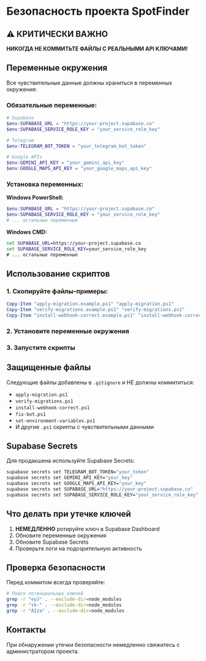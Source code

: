 # Безопасность проекта SpotFinder

## ⚠️ КРИТИЧЕСКИ ВАЖНО

**НИКОГДА НЕ КОММИТЬТЕ ФАЙЛЫ С РЕАЛЬНЫМИ API КЛЮЧАМИ!**

## Переменные окружения

Все чувствительные данные должны храниться в переменных окружения:

### Обязательные переменные:

```powershell
# Supabase
$env:SUPABASE_URL = "https://your-project.supabase.co"
$env:SUPABASE_SERVICE_ROLE_KEY = "your_service_role_key"

# Telegram
$env:TELEGRAM_BOT_TOKEN = "your_telegram_bot_token"

# Google APIs
$env:GEMINI_API_KEY = "your_gemini_api_key"
$env:GOOGLE_MAPS_API_KEY = "your_google_maps_api_key"
```

### Установка переменных:

**Windows PowerShell:**
```powershell
$env:SUPABASE_URL = "https://your-project.supabase.co"
$env:SUPABASE_SERVICE_ROLE_KEY = "your_service_role_key"
# ... остальные переменные
```

**Windows CMD:**
```cmd
set SUPABASE_URL=https://your-project.supabase.co
set SUPABASE_SERVICE_ROLE_KEY=your_service_role_key
# ... остальные переменные
```

## Использование скриптов

### 1. Скопируйте файлы-примеры:

```powershell
Copy-Item "apply-migration.example.ps1" "apply-migration.ps1"
Copy-Item "verify-migrations.example.ps1" "verify-migrations.ps1"
Copy-Item "install-webhook-correct.example.ps1" "install-webhook-correct.ps1"
```

### 2. Установите переменные окружения

### 3. Запустите скрипты

## Защищенные файлы

Следующие файлы добавлены в `.gitignore` и НЕ должны коммититься:

- `apply-migration.ps1`
- `verify-migrations.ps1`
- `install-webhook-correct.ps1`
- `fix-bot.ps1`
- `set-environment-variables.ps1`
- И другие `.ps1` скрипты с чувствительными данными

## Supabase Secrets

Для продакшена используйте Supabase Secrets:

```bash
supabase secrets set TELEGRAM_BOT_TOKEN="your_token"
supabase secrets set GEMINI_API_KEY="your_key"
supabase secrets set GOOGLE_MAPS_API_KEY="your_key"
supabase secrets set SUPABASE_URL="https://your-project.supabase.co"
supabase secrets set SUPABASE_SERVICE_ROLE_KEY="your_service_role_key"
```

## Что делать при утечке ключей

1. **НЕМЕДЛЕННО** ротируйте ключ в Supabase Dashboard
2. Обновите переменные окружения
3. Обновите Supabase Secrets
4. Проверьте логи на подозрительную активность

## Проверка безопасности

Перед коммитом всегда проверяйте:

```bash
# Поиск потенциальных ключей
grep -r "eyJ" . --exclude-dir=node_modules
grep -r "sk-" . --exclude-dir=node_modules
grep -r "AIza" . --exclude-dir=node_modules
```

## Контакты

При обнаружении утечки безопасности немедленно свяжитесь с администратором проекта.
